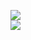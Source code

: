 [![](https://img.shields.io/badge/Made%20With-Github%20Spray-lightgrey.svg?style=for-the-badge&logo=github)](https://github.com/Annihil/github-spray#2006)  
[![](https://i.imgur.com/2DrTn0Z.gif)](https://github.com/Annihil/github-spray)